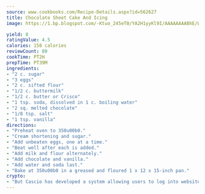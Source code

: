 ```yaml
---
source: www.cookbooks.com/Recipe-Details.aspx?id=562627
title: Chocolate Sheet Cake And Icing
image: https://1.bp.blogspot.com/-Ktuo_245eT0/YA2H1yyKl9I/AAAAAAAABhE/WMoqSq2tWOcgMkPaLYZ-49h8pVDUUwFCQCLcBGAsYHQ/s307/5.png

yield: 8
ratingValue: 4.5
calories: 158 calories
reviewCount: 80
cookTime: PT2H
prepTime: PT39M
ingredients:
- "2 c. sugar"
- "3 eggs"
- "2 c. sifted flour"
- "1/2 c. buttermilk"
- "1/2 c. butter or Crisco"
- "1 tsp. soda, dissolved in 1 c. boiling water"
- "2 sq. melted chocolate"
- "1/8 tsp. salt"
- "1 tsp. vanilla"
directions:
- "Preheat oven to 350u00b0."
- "Cream shortening and sugar."
- "Add unbeaten eggs, one at a time."
- "Beat well after each is added."
- "Add milk and flour alternately."
- "Add chocolate and vanilla."
- "Add water and soda last."
- "Bake at 350u00b0 in a greased and floured 1 x 12 x 15-inch pan."
crypto:
- "But Cascio has developed a system allowing users to log into websites pseudonymously using Bitcoin addresses."
---
```

